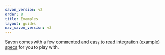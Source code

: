 ```yaml
---
savon_version: v2
order: 8
title: Examples
layout: guides
nav_savon_version: v2
---
```


Savon comes with a few [commented and easy to read integration (example) specs](https://github.com/savonrb/savon/tree/master/spec/integration)
for you to play with.
